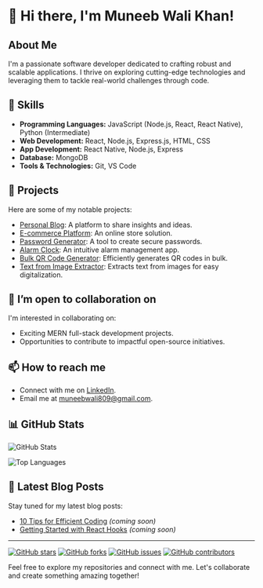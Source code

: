 # 👋 Hi there, I'm Muneeb Wali Khan!

## About Me
I'm a passionate software developer dedicated to crafting robust and scalable applications. I thrive on exploring cutting-edge technologies and leveraging them to tackle real-world challenges through code.

## 🔧 Skills
- **Programming Languages:** JavaScript (Node.js, React, React Native), Python (Intermediate)
- **Web Development:** React, Node.js, Express.js, HTML, CSS
- **App Development:** React Native, Node.js, Express
- **Database:** MongoDB
- **Tools & Technologies:** Git, VS Code

## 🚀 Projects
Here are some of my notable projects:
- [Personal Blog](https://github.com/MuneebWaliKhan09/personal-Blog): A platform to share insights and ideas.
- [E-commerce Platform](https://github.com/MuneebWaliKhan09/ecommerce-muneeb): An online store solution.
- [Password Generator](https://github.com/MuneebWaliKhan09/Password-generator): A tool to create secure passwords.
- [Alarm Clock](https://github.com/MuneebWaliKhan09/Alarm-clock): An intuitive alarm management app.
- [Bulk QR Code Generator](https://github.com/MuneebWaliKhan09/bulk-qrcode-generator): Efficiently generates QR codes in bulk.
- [Text from Image Extractor](https://github.com/MuneebWaliKhan09/text-from-image-detector): Extracts text from images for easy digitalization.

## 👀 I’m open to collaboration on
I'm interested in collaborating on:
- Exciting MERN full-stack development projects.
- Opportunities to contribute to impactful open-source initiatives.

## 📫 How to reach me
- Connect with me on [LinkedIn](www.linkedin.com/in/muneeb-wali-khan).
- Email me at muneebwali809@gmail.com.

## 📊 GitHub Stats
![GitHub Stats](https://github-readme-stats.vercel.app/api?username=MuneebWaliKhan09&show_icons=true&theme=dark)

![Top Languages](https://github-readme-stats.vercel.app/api/top-langs/?username=MuneebWaliKhan09&layout=compact&theme=dark)

## 📝 Latest Blog Posts
Stay tuned for my latest blog posts:
- [10 Tips for Efficient Coding](#) *(coming soon)*
- [Getting Started with React Hooks](#) *(coming soon)*

---

[![GitHub stars](https://img.shields.io/github/stars/MuneebWaliKhan09?style=social)](https://github.com/MuneebWaliKhan09)
[![GitHub forks](https://img.shields.io/github/forks/MuneebWaliKhan09/project-management-app?style=social)](https://github.com/MuneebWaliKhan09/project-management-app)
[![GitHub issues](https://img.shields.io/github/issues/MuneebWaliKhan09/e-commerce-platform)](https://github.com/MuneebWaliKhan09/e-commerce-platform/issues)
[![GitHub contributors](https://img.shields.io/github/contributors/MuneebWaliKhan09/personal-portfolio)](https://github.com/MuneebWaliKhan09/personal-portfolio/graphs/contributors)

Feel free to explore my repositories and connect with me. Let's collaborate and create something amazing together!
